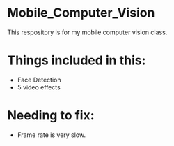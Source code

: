 # Mobile_Computer_Vision
This respository is for my mobile computer vision class.

# Things included in this:
  - Face Detection
  - 5 video effects
  
# Needing to fix:
  - Frame rate is very slow.
